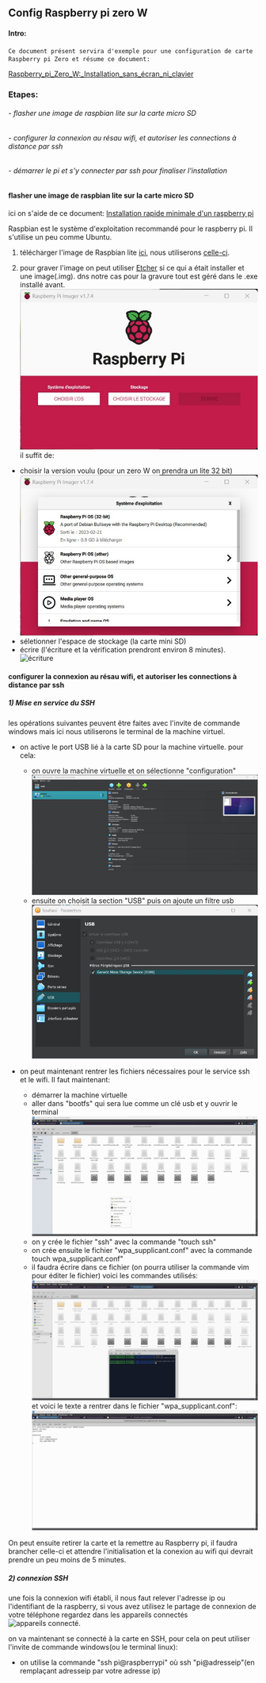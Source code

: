## Config Raspberry pi zero W

#### Intro:
    Ce document présent servira d'exemple pour une configuration de carte Raspberry pi Zero et résume ce document:
 [Raspberry_pi_Zero_W:_Installation_sans_écran_ni_clavier](https://thedatafrog.com/fr/articles/raspberry-pi-zero-headless-install/)

### Etapes:
###### - flasher une image de raspbian lite sur la carte micro SD
###### - configurer la connexion au résau wifi, et autoriser les connections à distance par ssh
###### - démarrer le pi et s'y connecter par ssh pour finaliser l'installation

####  flasher une image de raspbian lite sur la carte micro SD
ici on s'aide de ce document: [Installation rapide minimale d'un raspberry pi](https://thedatafrog.com/fr/articles/minimal-install-raspberry-pi/)

Raspbian est le système d'exploitation recommandé pour le raspberry pi. Il s'utilise un peu comme Ubuntu.

1) télécharger l'image de Raspbian lite [ici](https://www.raspberrypi.com/software/), nous utiliserons [celle-ci](liensgithub).

2) pour graver l'image on peut utiliser [Etcher](https://www.balena.io/etcher) si ce qui a était installer et une image(.img).
dns notre cas pour la gravure tout est géré dans le .exe installé avant.
![imager](https://github.com/YOUSSNDR/PolySnake/blob/4ac6e7a7b111ad55d9ccb3da3fdd20d2143687f6/Raspberry%20pi/Raspberry%20pi%20zero%20config/aide%20images/rasberrypi_imager.jpg)
il suffit de:
- choisir la version voulu (pour un zero W on prendra un lite 32 bit) ![os selection](https://github.com/YOUSSNDR/PolySnake/blob/4ac6e7a7b111ad55d9ccb3da3fdd20d2143687f6/Raspberry%20pi/Raspberry%20pi%20zero%20config/aide%20images/os%20selection.jpg)
- séletionner l'espace de stockage (la carte mini SD)
- écrire (l'écriture et la vérification prendront environ 8 minutes).![écriture](https://github.com/YOUSSNDR/PolySnake/blob/4ac6e7a7b111ad55d9ccb3da3fdd20d2143687f6/Raspberry%20pi/Raspberry%20pi%20zero%20config/aide%20images/%C3%A9criture.jpg)

#### configurer la connexion au résau wifi, et autoriser les connections à distance par ssh

##### 1) Mise en service du SSH
les opérations suivantes peuvent être faites avec l'invite de commande windows mais ici nous utiliserons le terminal de la machine virtuel.

- on active le port USB lié à la carte SD pour la machine virtuelle.
    pour cela:
    - on ouvre la machine virtuelle et on sélectionne "configuration" ![MV](https://github.com/YOUSSNDR/PolySnake/blob/4ac6e7a7b111ad55d9ccb3da3fdd20d2143687f6/Raspberry%20pi/Raspberry%20pi%20zero%20config/aide%20images/machine_virtuelle.jpg)
    - ensuite on choisit la section "USB" puis on ajoute un filtre usb ![port usb](https://github.com/YOUSSNDR/PolySnake/blob/4ac6e7a7b111ad55d9ccb3da3fdd20d2143687f6/Raspberry%20pi/Raspberry%20pi%20zero%20config/aide%20images/ajout_d_un_port_usb.jpg)

- on peut maintenant rentrer les fichiers nécessaires pour le service ssh et le wifi.
    Il faut maintenant:
    - démarrer la machine virtuelle
    - aller dans "bootfs" qui sera lue comme un clé usb et y ouvrir le terminal ![ouverture du terminal](https://github.com/YOUSSNDR/PolySnake/blob/4ac6e7a7b111ad55d9ccb3da3fdd20d2143687f6/Raspberry%20pi/Raspberry%20pi%20zero%20config/aide%20images/ouverture%20de%20terminal.jpg)
    - on y crée le fichier "ssh" avec la commande "touch ssh"
    - on crée ensuite le fichier "wpa_supplicant.conf" avec la commande touch wpa_supplicant.conf"
    - il faudra écrire dans ce fichier (on pourra utiliser la commande vim pour éditer le fichier)
    voici les commandes utilisés: ![command](https://github.com/YOUSSNDR/PolySnake/blob/4ac6e7a7b111ad55d9ccb3da3fdd20d2143687f6/Raspberry%20pi/Raspberry%20pi%20zero%20config/aide%20images/commandes%20terminal.jpg)
    et voici le texte a rentrer dans le fichier "wpa_supplicant.conf": ![wpa config](https://github.com/YOUSSNDR/PolySnake/blob/4ac6e7a7b111ad55d9ccb3da3fdd20d2143687f6/Raspberry%20pi/Raspberry%20pi%20zero%20config/aide%20images/wpa_supplicant_config.jpg)

On peut ensuite retirer la carte et la remettre au Raspberry pi, il faudra brancher celle-ci et attendre l'initialisation et la conexion au wifi qui devrait prendre un peu moins de 5 minutes.

##### 2) connexion SSH

une fois la connexion wifi établi, il nous faut relever l'adresse ip ou l'identifiant de la raspberry, si vous avez utilisez le partage de connexion de votre téléphone regardez dans les appareils connectés ![appareils connecté](https://github.com/YOUSSNDR/PolySnake/blob/9e3632deabf624a2d54ae8168d09a4499ff6525f/Raspberry%20pi/Raspberry%20pi%20zero%20config/aide%20images/appareils%20connect%C3%A9s.jpg).

on va maintenant se connecté à la carte en SSH, pour cela on peut utiliser l'invite de commande windows(ou le terminal linux):
- on utilise la commande "ssh pi@raspberrypi" où ssh "pi@adresseip"(en remplaçant adresseip par votre adresse ip)